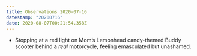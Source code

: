 ```yaml
---
title: Observations 2020-07-16
datestamp: "20200716"
date: 2020-08-07T00:21:54.358Z
---
```

- Stopping at a red light on Mom’s Lemonhead candy-themed Buddy scooter behind a *real* motorcycle, feeling emasculated but unashamed.
